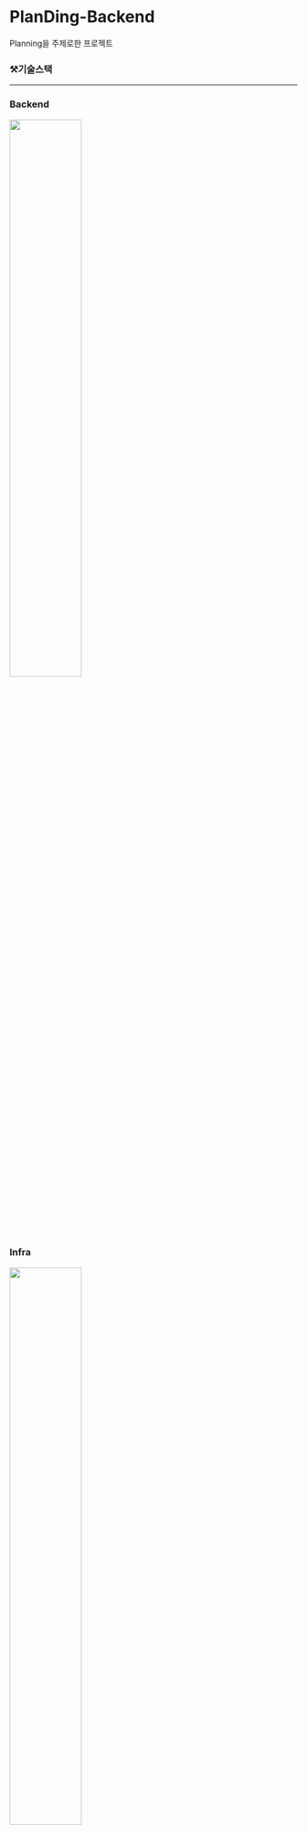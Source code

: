 # PlanDing-Backend
Planning을 주제로한 프로젝트

### ⚒️기술스택
---
### Backend
<img src="https://github.com/SangWoon123/PlanDing-Backend/assets/100204926/dde39585-2a3e-4372-86b6-50689169a633" width="50%" height="50%" />

### Infra
<img src="https://github.com/SangWoon123/PlanDing-Backend/assets/100204926/ffdd3b76-262f-4bbb-bb2d-f3fa117d3f89" width="50%" height="50%" />
